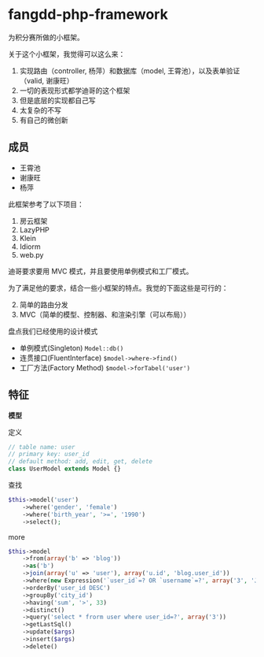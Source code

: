 fangdd-php-framework
====================

为积分赛所做的小框架。

关于这个小框架，我觉得可以这么来：

1. 实现路由（controller, 杨萍）和数据库（model, 王霄池），以及表单验证（valid, 谢康旺）
1. 一切的表现形式都学迪哥的这个框架
1. 但是底层的实现都自己写
1. 太复杂的不写
1. 有自己的微创新

成员
------

- 王霄池
- 谢康旺
- 杨萍

此框架参考了以下项目：

1. 房云框架
1. LazyPHP
2. Klein
3. Idiorm
4. web.py

迪哥要求要用 MVC 模式，并且要使用单例模式和工厂模式。

为了满足他的要求，结合一些小框架的特点。我觉的下面这些是可行的：

2. 简单的路由分发
1. MVC（简单的模型、控制器、和渲染引擎（可以布局））

盘点我们已经使用的设计模式
- 单例模式(Singleton) `Model::db()`
- 连贯接口(FluentInterface) `$model->where->find()`
- 工厂方法(Factory Method) `$model->forTabel('user')`

特征
-----------

**模型**

定义
```php
// table name: user
// primary key: user_id
// default method: add, edit, get, delete
class UserModel extends Model {}
```

查找
```php
$this->model('user')
    ->where('gender', 'female')
    ->where('birth_year', '>=', '1990')
    ->select();
```

more
```php
$this->model
    ->from(array('b' => 'blog'))
    ->as('b')
    ->join(array('u' => 'user'), array('u.id', 'blog.user_id'))
    ->where(new Expression('`user_id`=? OR `username`=?', array('3', 'Jack')))
    ->orderBy('user_id DESC')
    ->groupBy('city_id')
    ->having('sum', '>', 33)
    ->distinct()
    ->query('select * frorm user where user_id=?', array('3'))
    ->getLastSql()
    ->update($args)
    ->insert($args)
    ->delete()
```